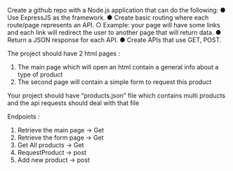 Create a github repo with a Node.js application that can do the following:
● Use ExpressJS as the framework.
● Create basic routing where each route/page represents an API.
○ Example: your page will have some links and each link will redirect the user to 
another page that will return data.
● Return a JSON response for each API.
● Create APIs that use GET, POST.
 
 The project should have 2 html pages :
1. The main page which will open an html contain a general info about a type of product 
2. The second page will contain a simple form to request this product 
 
 Your project should have “products.json” file which contains multi products and the api 
requests should deal with that file 
 
 Endpoints : 
1. Retrieve the main page -> Get 
2. Retrieve the form page -> Get 
3. Get All products -> Get 
4. RequestProduct -> post 
5. Add new product -> post
